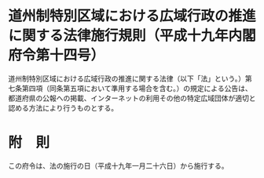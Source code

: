 # 道州制特別区域における広域行政の推進に関する法律施行規則（平成十九年内閣府令第十四号）
道州制特別区域における広域行政の推進に関する法律（以下「法」という。）第七条第四項（同条第五項において準用する場合を含む。）の規定による公告は、都道府県の公報への掲載、インターネットの利用その他の特定広域団体が適切と認める方法により行うものとする。
# 附　則
この府令は、法の施行の日（平成十九年一月二十六日）から施行する。

